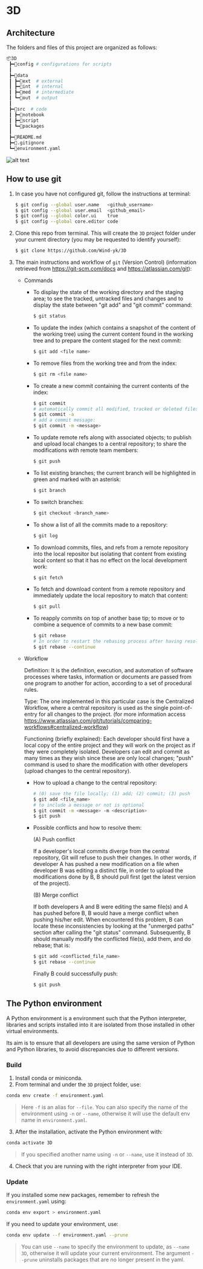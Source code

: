 # 3D

## Architecture

The folders and files of this project are organized as follows:

```bash
📦3D
 ┣━📂config # configurations for scripts
 ┃
 ┣━📂data
 ┃ ┣━📂ext  # external 
 ┃ ┣━📂int  # internal
 ┃ ┣━📂med  # intermediate
 ┃ ┗━📂out  # output
 ┃
 ┣━📂src  # code
 ┃ ┣━📂notebook
 ┃ ┣━📂script
 ┃ ┗━📂packages
 ┃
 ┣━📜README.md
 ┣━📜.gitignore
 ┗━📜environment.yaml
```

![alt text](3d.jpeg)

## How to use git

1. In case you have not configured git, follow the instructions at terminal:

    ```bash
    $ git config --global user.name   <github_username>
    $ git config --global user.email  <github_email>
    $ git config --global color.ui    true
    $ git config --global core.editor code
    ```

2. Clone this repo from terminal. This will create the `3D` project folder under your current directory (you may be requested to identify yourself):

    ```bash
    $ git clone https://github.com/Wind-yk/3D
    ```

3. The main instructions and workflow of `git` (Version Control) (information retrieved from https://git-scm.com/docs and  https://atlassian.com/git):
    * Commands
        * To display the state of the working directory and the staging area; to see the tracked, untracked files and changes and to display the state between "git add" and "git commit" command:
            ```bash
            $ git status
            ```
        * To update the index (which contains a snapshot of the content of the working tree) using the current content found in the working tree and to prepare the content staged for the next commit:
            ```bash
            $ git add <file name>
            ```
        * To remove files from the working tree and from the index:
            ```bash
            $ git rm <file name>
            ```
        * To create a new commit containing the current contents of the index:
            ```bash
            $ git commit
            # automatically commit all modified, tracked or deleted files:
            $ git commit -a
            # add a commit message:
            $ git commit -m <message>
            ```
        * To update remote refs along with associated objects; to publish and upload local changes to a central repository; to share the modifications with remote team members:
            ```bash
            $ git push
            ```
        * To list existing branches; the current branch will be highlighted in green and marked with an asterisk:
            ```bash
            $ git branch
            ```
        * To switch branches:
            ```bash
            $ git checkout <branch_name>
            ```
        * To show a list of all the commits made to a repository:
            ```bash
            $ git log
            ```
        * To download commits, files, and refs from a remote repository into the local repositor but isolating that content from existing local content so that it has no effect on the local development work: 
            ```bash
            $ git fetch
            ```
        * To fetch and download content from a remote repository and immediately update the local repository to match that content:
            ```bash
            $ git pull
            ```
        * To reapply commits on top of another base tip; to move or to combine a sequence of commits to a new base commit: 
            ```bash
            $ git rebase
            # In order to restart the rebasing process after having resolved a merge conflict:
            $ git rebase --continue
            ```

    * Workflow

        Definition: It is the definition, execution, and automation of software processes where tasks, information or documents are passed from one program to another for action, according to a set of procedural rules.

        Type: The one implemented in this particular case is the Centralized Workflow, where a central repository is used as the single point-of-entry for all changes to the project.
        (for more information access https://www.atlassian.com/git/tutorials/comparing-workflows#centralized-workflow)

        Functioning (briefly explained): Each developer should first have a local copy of the entire project and they will work on the project as if they were completely isolated. Developers can edit and commit as many times as they wish since these are only local changes; "push" command is used to share the modification with other developers (upload changes to the central repository).

        * How to upload a change to the central repository:

            ```bash
            # (0) save the file locally; (1) add; (2) commit; (3) push
            $ git add <file_name>
            # to include a message or not is optional
            $ git commit -m <message> -m <description>
            $ git push
            ```
            
        * Possible conflicts and how to resolve them:
            
            (A) Push conflict

            If a developer's local commits diverge from the central repository, Git will refuse to push their changes. In other words, if developer A has pushed a new modification on a file when developer B was editing a distinct file, in order to upload the modifications done by B, B should pull first (get the latest version of the project).

            (B) Merge conflict

            If both developers A and B were editing the same file(s) and A has pushed before B, B would have a merge conflict when pushing his/her edit. When encountered this problem, B can  locate these inconsistencies by looking at the "unmerged paths" section after calling the "git status" command. Subsequently, B should manually modify the conflicted file(s), add them, and do rebase; that is:
            ```bash
            $ git add <conflicted_file_name>
            $ git rebase --continue
            ```
            Finally B could successfully push:
            ```bash
            $ git push
            ```

## The Python environment

A Python environment is a environment such that the Python interpreter, libraries and scripts installed into it are isolated from those installed in other virtual environments. 

Its aim is to ensure that all developers are using the same version of Python and Python libraries, to avoid discrepancies due to different versions.

### Build

1. Install conda or miniconda.
2. From terminal and under the `3D` project folder, use:

```bash
conda env create -f environment.yaml
```
> Here `-f` is an alias for `--file`. You can also specify the name of the environment using `-n` or `--name`, otherwise it will use the default env name in `environment.yaml`. 

3. After the installation, activate the Python environment with:

```bash
conda activate 3D
```
> If you specified another name using `-n` or `--name`, use it instead of `3D`.

4. Check that you are running with the right interpreter from your IDE.

### Update

If you installed some new packages, remember to refresh the `environment.yaml` using:

```bash
conda env export > environment.yaml
```

If you need to update your environment, use:

```bash
conda env update --f environment.yaml --prune
```
> You can use `--name` to specify the environment to update, as `--name 3D`, otherwise it will update your current environment. The argument `--prune` uninstalls packages that are no longer present in the yaml. 
